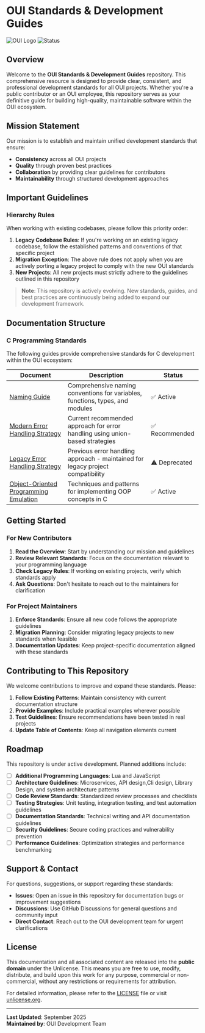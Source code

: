 # OUI Standards & Development Guides

![OUI Logo](https://img.shields.io/badge/OUI-Standards-blue)
![Status](https://img.shields.io/badge/Status-Active%20Development-green)

## Overview

Welcome to the **OUI Standards & Development Guides** repository. This comprehensive resource is designed to provide clear, consistent, and professional development standards for all OUI projects. Whether you're a public contributor or an OUI employee, this repository serves as your definitive guide for building high-quality, maintainable software within the OUI ecosystem.

## Mission Statement

Our mission is to establish and maintain unified development standards that ensure:
- **Consistency** across all OUI projects
- **Quality** through proven best practices
- **Collaboration** by providing clear guidelines for contributors
- **Maintainability** through structured development approaches

## Important Guidelines

### Hierarchy Rules
When working with existing codebases, please follow this priority order:

1. **Legacy Codebase Rules**: If you're working on an existing legacy codebase, follow the established patterns and conventions of that specific project
2. **Migration Exception**: The above rule does not apply when you are actively porting a legacy project to comply with the new OUI standards
3. **New Projects**: All new projects must strictly adhere to the guidelines outlined in this repository

> **Note**: This repository is actively evolving. New standards, guides, and best practices are continuously being added to expand our development framework.

## Documentation Structure

### C Programming Standards

The following guides provide comprehensive standards for C development within the OUI ecosystem:

| Document | Description | Status |
|----------|-------------|--------|
| [Naming Guide](/guides/C/naming_guide.md) | Comprehensive naming conventions for variables, functions, types, and modules | ✅ Active |
| [Modern Error Handling Strategy](/guides/C/Error_handling_union_strategy.md) | Current recommended approach for error handling using union-based strategies | ✅ Recommended |
| [Legacy Error Handling Strategy](/guides/C/Error_handling_internal_error_strategy.md) | Previous error handling approach - maintained for legacy project compatibility | ⚠️ Deprecated |
| [Object-Oriented Programming Emulation](/guides/C/POO_emulation.md) | Techniques and patterns for implementing OOP concepts in C | ✅ Active |

## Getting Started

### For New Contributors
1. **Read the Overview**: Start by understanding our mission and guidelines
2. **Review Relevant Standards**: Focus on the documentation relevant to your programming language
3. **Check Legacy Rules**: If working on existing projects, verify which standards apply
4. **Ask Questions**: Don't hesitate to reach out to the maintainers for clarification

### For Project Maintainers
1. **Enforce Standards**: Ensure all new code follows the appropriate guidelines
2. **Migration Planning**: Consider migrating legacy projects to new standards when feasible
3. **Documentation Updates**: Keep project-specific documentation aligned with these standards

## Contributing to This Repository

We welcome contributions to improve and expand these standards. Please:

1. **Follow Existing Patterns**: Maintain consistency with current documentation structure
2. **Provide Examples**: Include practical examples wherever possible
3. **Test Guidelines**: Ensure recommendations have been tested in real projects
4. **Update Table of Contents**: Keep all navigation elements current

## Roadmap

This repository is under active development. Planned additions include:

- [ ] **Additional Programming Languages**: Lua and JavaScript
- [ ] **Architecture Guidelines**: Microservices, API design,Cli design, Library Design, and system architecture patterns
- [ ] **Code Review Standards**: Standardized review processes and checklists
- [ ] **Testing Strategies**: Unit testing, integration testing, and test automation guidelines
- [ ] **Documentation Standards**: Technical writing and API documentation guidelines
- [ ] **Security Guidelines**: Secure coding practices and vulnerability prevention
- [ ] **Performance Guidelines**: Optimization strategies and performance benchmarking
    
## Support & Contact

For questions, suggestions, or support regarding these standards:

- **Issues**: Open an issue in this repository for documentation bugs or improvement suggestions
- **Discussions**: Use GitHub Discussions for general questions and community input
- **Direct Contact**: Reach out to the OUI development team for urgent clarifications

## License

This documentation and all associated content are released into the **public domain** under the Unlicense. This means you are free to use, modify, distribute, and build upon this work for any purpose, commercial or non-commercial, without any restrictions or requirements for attribution.

For detailed information, please refer to the [LICENSE](LICENSE) file or visit [unlicense.org](https://unlicense.org).

---

**Last Updated**: September 2025  
**Maintained by**: OUI Development Team
